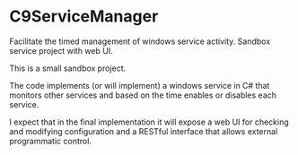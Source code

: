 # C9ServiceManager
Facilitate the timed management of windows service activity. Sandbox service project with web UI.

This is a small sandbox project.

The code implements (or will implement) a windows service in C# that
monitors other services and based on the time enables or disables each service.

I expect that in the final implementation it will expose a web UI for
checking and modifying configuration and a RESTful interface that
allows external programmatic control.
